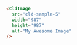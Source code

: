 ```html [app.vue]
  <CldImage
    src="cld-sample-5"
    width="987"
    height="987"
    alt="My Awesome Image"
  />
```
